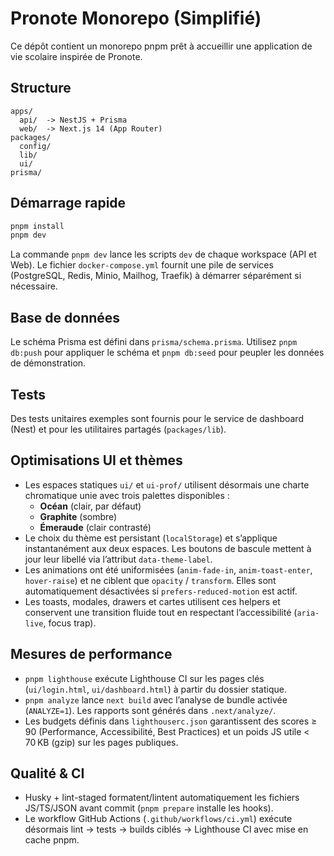 # Pronote Monorepo (Simplifié)

Ce dépôt contient un monorepo pnpm prêt à accueillir une application de vie scolaire inspirée de Pronote.

## Structure

```
apps/
  api/  -> NestJS + Prisma
  web/  -> Next.js 14 (App Router)
packages/
  config/
  lib/
  ui/
prisma/
```

## Démarrage rapide

```bash
pnpm install
pnpm dev
```

La commande `pnpm dev` lance les scripts `dev` de chaque workspace (API et Web). Le fichier `docker-compose.yml` fournit une pile de services (PostgreSQL, Redis, Minio, Mailhog, Traefik) à démarrer séparément si nécessaire.

## Base de données

Le schéma Prisma est défini dans `prisma/schema.prisma`. Utilisez `pnpm db:push` pour appliquer le schéma et `pnpm db:seed` pour peupler les données de démonstration.

## Tests

Des tests unitaires exemples sont fournis pour le service de dashboard (Nest) et pour les utilitaires partagés (`packages/lib`).

## Optimisations UI et thèmes

* Les espaces statiques `ui/` et `ui-prof/` utilisent désormais une charte chromatique unie avec trois palettes disponibles :
  * **Océan** (clair, par défaut)
  * **Graphite** (sombre)
  * **Émeraude** (clair contrasté)
* Le choix du thème est persistant (`localStorage`) et s’applique instantanément aux deux espaces. Les boutons de bascule mettent à jour leur libellé via l’attribut `data-theme-label`.
* Les animations ont été uniformisées (`anim-fade-in`, `anim-toast-enter`, `hover-raise`) et ne ciblent que `opacity` / `transform`. Elles sont automatiquement désactivées si `prefers-reduced-motion` est actif.
* Les toasts, modales, drawers et cartes utilisent ces helpers et conservent une transition fluide tout en respectant l’accessibilité (`aria-live`, focus trap).

## Mesures de performance

* `pnpm lighthouse` exécute Lighthouse CI sur les pages clés (`ui/login.html`, `ui/dashboard.html`) à partir du dossier statique.
* `pnpm analyze` lance `next build` avec l’analyse de bundle activée (`ANALYZE=1`). Les rapports sont générés dans `.next/analyze/`.
* Les budgets définis dans `lighthouserc.json` garantissent des scores ≥ 90 (Performance, Accessibilité, Best Practices) et un poids JS utile < 70 KB (gzip) sur les pages publiques.

## Qualité & CI

* Husky + lint-staged formatent/lintent automatiquement les fichiers JS/TS/JSON avant commit (`pnpm prepare` installe les hooks).
* Le workflow GitHub Actions (`.github/workflows/ci.yml`) exécute désormais lint → tests → builds ciblés → Lighthouse CI avec mise en cache pnpm.
